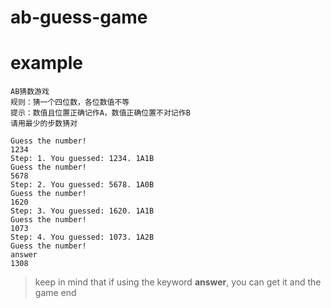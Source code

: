 # ab-guess-game

# example

```
AB猜数游戏
规则：猜一个四位数，各位数值不等
提示：数值且位置正确记作A，数值正确位置不对记作B
请用最少的步数猜对

Guess the number!
1234
Step: 1. You guessed: 1234. 1A1B
Guess the number!
5678
Step: 2. You guessed: 5678. 1A0B
Guess the number!
1620
Step: 3. You guessed: 1620. 1A1B
Guess the number!
1073
Step: 4. You guessed: 1073. 1A2B
Guess the number!
answer
1308
```

> keep in mind that if using the keyword **answer**, you can get it and the game end
